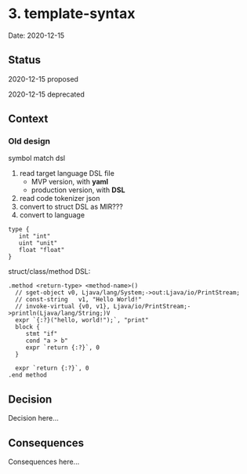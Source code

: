 # 3. template-syntax

Date: 2020-12-15

## Status

2020-12-15 proposed

2020-12-15 deprecated

## Context

### Old design 

symbol match dsl

1. read target language DSL file
    - MVP version, with **yaml**
    - production version, with **DSL**
2. read code tokenizer json
3. convert to struct DSL as MIR???
4. convert to language

```
type {
   int "int"
   uint "unit"
   float "float"
}
```

struct/class/method DSL:

```
.method <return-type> <method-name>()
  // sget-object v0, Ljava/lang/System;->out:Ljava/io/PrintStream;
  // const-string	v1, "Hello World!"
  // invoke-virtual {v0, v1}, Ljava/io/PrintStream;->println(Ljava/lang/String;)V 
  expr `{:?}("hello, world!");`, "print"
  block {
     stmt "if"
     cond "a > b"
     expr `return {:?}`, 0
  }

  expr `return {:?}`, 0
.end method
```

## Decision

Decision here...

## Consequences

Consequences here...
